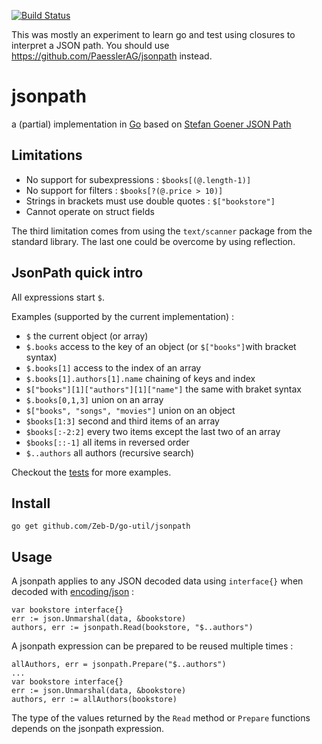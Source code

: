 [![Build Status](https://travis-ci.org/Zeb-d/go-util.svg?branch=master)](https://travis-ci.org/Zeb-d/go-util)

This was mostly an experiment to learn go and test using closures to interpret a JSON path.
You should use https://github.com/PaesslerAG/jsonpath instead.

# jsonpath

a (partial) implementation in [Go](http://golang.org) based on [Stefan Goener JSON Path](http://goessner.net/articles/JsonPath/)

## Limitations

* No support for subexpressions : `$books[(@.length-1)]`
* No support for filters : `$books[?(@.price > 10)]`
* Strings in brackets must use double quotes : `$["bookstore"]`
* Cannot operate on struct fields

The third limitation comes from using the `text/scanner` package from the standard library.
The last one could be overcome by using reflection.

## JsonPath quick intro

All expressions start `$`.

Examples (supported by the current implementation) :
 * `$` the current object (or array)
 * `$.books` access to the key of an object (or `$["books"]`with bracket syntax)
 * `$.books[1]` access to the index of an array
 * `$.books[1].authors[1].name` chaining of keys and index
 * `$["books"][1]["authors"][1]["name"]` the same with braket syntax
 * `$.books[0,1,3]` union on an array
 * `$["books", "songs", "movies"]` union on an object
 * `$books[1:3]` second and third items of an array
 * `$books[:-2:2]` every two items except the last two of an array
 * `$books[::-1]` all items in reversed order
 * `$..authors` all authors (recursive search)

Checkout the [tests](jsonpath_test.go) for more examples.

## Install

    go get github.com/Zeb-D/go-util/jsonpath

## Usage

A jsonpath applies to any JSON decoded data using `interface{}` when decoded with [encoding/json](http://golang.org/pkg/encoding/json/) :

    var bookstore interface{}
    err := json.Unmarshal(data, &bookstore)
    authors, err := jsonpath.Read(bookstore, "$..authors")

A jsonpath expression can be prepared to be reused multiple times :

    allAuthors, err = jsonpath.Prepare("$..authors")
    ...
    var bookstore interface{}
    err := json.Unmarshal(data, &bookstore)
    authors, err := allAuthors(bookstore)

The type of the values returned by the `Read` method or `Prepare` functions depends on the jsonpath expression.
